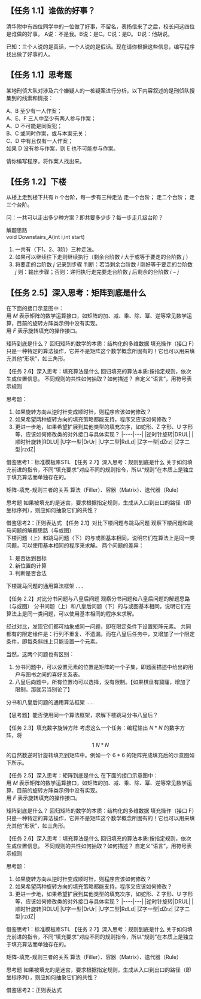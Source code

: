 ## 【任务 1.1】谁做的好事？
清华附中有四位同学中的一位做了好事，不留名，表扬信来了之后，校长问这四位是谁做的好事。
A说：不是我。B说：是C。C说：是D。
D说：他胡说。

已知：三个人说的是真话，一个人说的是假话。现在请你根据这些信息，编写程序找出做了好事的人。

## 【任务 1.1】思考题  
某地刑侦大队对涉及六个嫌疑人的一桩疑案进行分析，以下内容叙述的是刑侦队搜集到的线索和情报：

A、B 至少有一人作案；  
A、E、F 三人中至少有两人参与作案；  
A、D 不可能是同案犯；  
B、C 或同时作案，或与本案无关；  
C、D 中有且仅有一人作案；  
如果 D 没有参与作案，则 E 也不可能参与作案。  

请你编写程序，将作案人找出来。

## 【任务 1.2】下楼
从楼上走到楼下共有 $h$ 个台阶，每一步有三种走法
走一个台阶；
走二个台阶；
走三个台阶。

问：一共可以走出多少种方案？即共要多少步？每一步走几级台阶？

解题思路  
void Downstairs_A(int i,int start)
1. 一共有（下1、2、3阶）三种走法。
2. 如果可以继续往下走则继续执行（剩余台阶数 $i$ 大于或等于要走的台阶数 $j$ ）
3. 将要走的台阶数 $j$ 记录到步骤
判断：若当剩余台阶数 $i$ 刚好等于要走的台阶数 $j$
则：输出步骤；否则：递归执行走完要走台阶数 $j$ 后剩余的台阶数 $i-j$


## 【任务 2.5】深入思考：矩阵到底是什么
在下面的接口示意图中：  
用 $M$ 表示矩阵的数学运算接口，如矩阵的加、减、乘、除、幂、逆等常见数学运算，目前的旋转方阵类示例中没有实现。  
用 $F$ 表示旋转填充的操作接口。

矩阵到底是什么？
回归矩阵的数学的本质：结构化的多维数据
填充操作（接口 F）只是一种特定的算法操作，它并不是矩阵这个数学概念所固有的！它也可以用来填充其他“形状”，如三角形。

【任务 2.6】深入思考：填充算法是什么
回归填充的算法本质:按指定规则，依次生成位置信息。
不同规则的共性如何抽取？如何描述？
自定义“语言”，用符号表示规则


思考题：
1. 如果旋转方向从逆时针变成顺时针，则程序应该如何修改？
2. 如果希望两种旋转方向的填充策略都能支持，程序又应该如何修改？
3. 更进一步地，如果希望扩展到其他类型的填充次序，如蛇形、Z 字形、U 字形等，应该如何修改类的对外接口与具体实现？
|----|---|
|逆时针旋转|DRUL|
|顺时针旋转|RDLU|
|U字一型|DrUr|
|U字二型|RdLd|
|Z字一型|dZrz|
|Z字二型|rzdZ|

借鉴思考1：标准模板库STL
【任务 2.7】深入思考：规则到底是什么
关于如何填充前进的指令，不同“填充要求”对应不同的规则指令，所以“规则”在本质上是独立于填充算法而单独存在的。

矩阵-填充-规则三者的关系
算法（Filler）、容器（Matrix）、迭代器（Rule）

思考题
如果被填充的是迷宫，要求根据指定规则，生成从入口到出口的路径（即坐标序列），则应如何抽象它们的共性？

借鉴思考2：正则表达式
【任务 2.1】对比下楼问题与跳马问题
观察下楼问题和跳马问题的解题思路（与或图）  
下楼问题（上）和跳马问题（下）的与或图基本相同，说明它们在算法上是同一类问题，可以使用基本相同的程序来求解。
两个问题的差异：  
1. 是否达到目标 
2. 新位置的计算
3. 判断是否合法

下楼跳马问题的通用算法框架
.....



【任务 2.2】对比分书问题与八皇后间题
观察分书问题和八皇后问题的解题思路（与或图）
分书问题（上）和八皇后问题（下）的与或图基本相同，说明它们在算法上是同一类问题，可以使用基本相同的程序来求解。


经过对比，发现它们都可抽象成同一问题，即在限定条件下设置矩阵元素。
共同都有的限定缘件是：行列不重复、不遗漏。而在八皇后任务中，又增加了一个限定条件，即每条斜线上只能设置一个元素。

当然，这两个问题也有区别：
1. 分书问题中，可以设置元素的位置是矩阵的一个子集，即题面描述中给出的用户与图书之间的喜好关系表。
2. 八皇后向题中，所有位置均可以选择，没有限制。【如果棋盘有窟窿，增加了限制，那就另当别论了】

分书和八皇后问题的通用算法框架
.....

【思考题】能否使用同一个算法框架，求解下楼跳马分书八皇后？

【任务 2.3】填充数字旋转方阵
考虑这么一个任务：编程输出 $N*N$ 的数字方阵，将 $$ 1~ N*N $$ 的自然数逆时针旋转填充到矩阵中。例如一个 $6*6$ 的矩阵完成填充后的示意图如下所示。

【任务 2.5】深入思考：矩阵到底是什么
在下面的接口示意图中：  
用 $M$ 表示矩阵的数学运算接口，如矩阵的加、减、乘、除、幂、逆等常见数学运算，目前的旋转方阵类示例中没有实现。  
用 $F$ 表示旋转填充的操作接口。

矩阵到底是什么？
回归矩阵的数学的本质：结构化的多维数据
填充操作（接口 F）只是一种特定的算法操作，它并不是矩阵这个数学概念所固有的！它也可以用来填充其他“形状”，如三角形。

【任务 2.6】深入思考：填充算法是什么
回归填充的算法本质:按指定规则，依次生成位置信息。
不同规则的共性如何抽取？如何描述？
自定义“语言”，用符号表示规则


思考题：
1. 如果旋转方向从逆时针变成顺时针，则程序应该如何修改？
2. 如果希望两种旋转方向的填充策略都能支持，程序又应该如何修改？
3. 更进一步地，如果希望扩展到其他类型的填充次序，如蛇形、Z 字形、U 字形等，应该如何修改类的对外接口与具体实现？
|----|---|
|逆时针旋转|DRUL|
|顺时针旋转|RDLU|
|U字一型|DrUr|
|U字二型|RdLd|
|Z字一型|dZrz|
|Z字二型|rzdZ|

借鉴思考1：标准模板库STL
【任务 2.7】深入思考：规则到底是什么
关于如何填充前进的指令，不同“填充要求”对应不同的规则指令，所以“规则”在本质上是独立于填充算法而单独存在的。

矩阵-填充-规则三者的关系
算法（Filler）、容器（Matrix）、迭代器（Rule）

思考题
如果被填充的是迷宫，要求根据指定规则，生成从入口到出口的路径（即坐标序列），则应如何抽象它们的共性？

借鉴思考2：正则表达式
